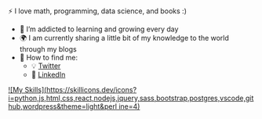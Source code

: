  :zap: I love math, programming, data science, and books :)
- 🌱 I’m addicted to learning and growing every day
- :earth_africa: I am currently sharing a little bit of my knowledge to the world through my blogs
- 🌱 How to find me:
  - :bulb: [Twitter](https://twitter.com/ahmedhamzacakin)
  - :office: [LinkedIn](https://www.linkedin.com/in/hamzacakin/)
 
[![My Skills](https://skillicons.dev/icons?
i=python,js,html,css,react,nodejs,jquery,sass,bootstrap,postgres,vscode,github,wordpress&theme=light&perl
ine=4)](https://skillicons.dev)
